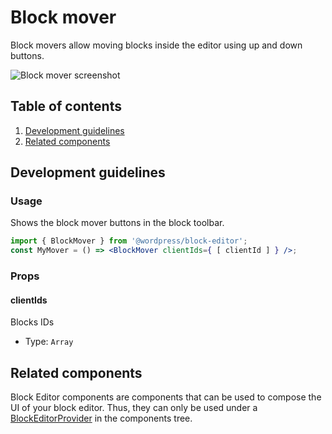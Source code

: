 # Block mover

Block movers allow moving blocks inside the editor using up and down buttons.

![Block mover screenshot](https://make.wordpress.org/core/files/2020/08/block-mover-screenshot.png)


## Table of contents

1. [Development guidelines](#development-guidelines)
2. [Related components](#related-components)


## Development guidelines

### Usage

Shows the block mover buttons in the block toolbar.

```jsx
import { BlockMover } from '@wordpress/block-editor';
const MyMover = () => <BlockMover clientIds={ [ clientId ] } />;
```

### Props

#### clientIds

Blocks IDs

-   Type: `Array`


## Related components
Block Editor components are components that can be used to compose the UI of your block editor. Thus, they can only be used under a [BlockEditorProvider](https://github.com/WordPress/gutenberg/blob/master/packages/block-editor/src/components/provider/README.md) in the components tree.